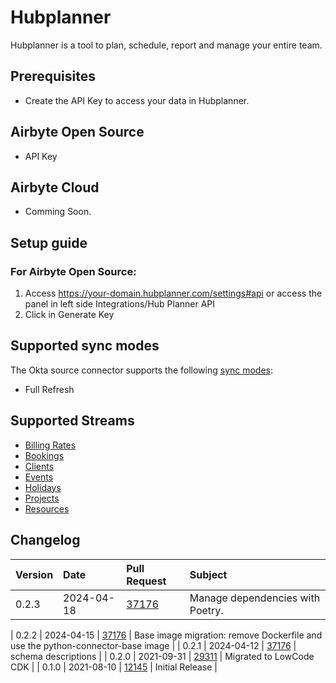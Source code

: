 # Hubplanner

Hubplanner is a tool to plan, schedule, report and manage your entire team.

## Prerequisites
* Create the API Key to access your data in Hubplanner.

## Airbyte Open Source
* API Key

## Airbyte Cloud
* Comming Soon.


## Setup guide
### For Airbyte Open Source:

1. Access https://your-domain.hubplanner.com/settings#api or access the panel in left side Integrations/Hub Planner API
2. Click in Generate Key

## Supported sync modes

The Okta source connector supports the following [sync modes](https://docs.airbyte.com/cloud/core-concepts#connection-sync-modes):
 - Full Refresh

## Supported Streams

- [Billing Rates](https://github.com/hubplanner/API/blob/master/Sections/billingrate.md)
- [Bookings](https://github.com/hubplanner/API/blob/master/Sections/bookings.md)
- [Clients](https://github.com/hubplanner/API/blob/master/Sections/clients.md)
- [Events](https://github.com/hubplanner/API/blob/master/Sections/events.md)
- [Holidays](https://github.com/hubplanner/API/blob/master/Sections/holidays.md)
- [Projects](https://github.com/hubplanner/API/blob/master/Sections/project.md)
- [Resources](https://github.com/hubplanner/API/blob/master/Sections/resource.md)


## Changelog

| Version | Date       | Pull Request                                             | Subject                                                                        |
|:--------|:-----------|:---------------------------------------------------------|:-------------------------------------------------------------------------------|
| 0.2.3 | 2024-04-18 | [37176](https://github.com/airbytehq/airbyte/pull/37176) | Manage dependencies with Poetry. |

| 0.2.2 | 2024-04-15 | [37176](https://github.com/airbytehq/airbyte/pull/37176) | Base image migration: remove Dockerfile and use the python-connector-base image |
| 0.2.1 | 2024-04-12 | [37176](https://github.com/airbytehq/airbyte/pull/37176) | schema descriptions |
| 0.2.0   | 2021-09-31 | [29311](https://github.com/airbytehq/airbyte/pull/29311)   | Migrated to LowCode              CDK                                                                |
| 0.1.0   | 2021-08-10 | [12145](https://github.com/airbytehq/airbyte/pull/12145)   | Initial Release                                                                |
